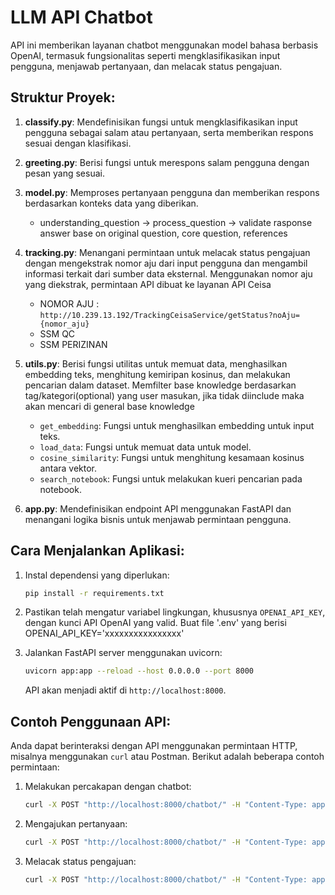 # LLM API Chatbot

API ini memberikan layanan chatbot menggunakan model bahasa berbasis OpenAI, termasuk fungsionalitas seperti mengklasifikasikan input pengguna, menjawab pertanyaan, dan melacak status pengajuan.

## Struktur Proyek:

1. **classify.py**: Mendefinisikan fungsi untuk mengklasifikasikan input pengguna sebagai salam atau pertanyaan, serta memberikan respons sesuai dengan klasifikasi.
   
2. **greeting.py**: Berisi fungsi untuk merespons salam pengguna dengan pesan yang sesuai.
   
3. **model.py**: Memproses pertanyaan pengguna dan memberikan respons berdasarkan konteks data yang diberikan.
   - understanding_question -> process_question -> validate rasponse answer base on original question, core question, references
4. **tracking.py**: Menangani permintaan untuk melacak status pengajuan dengan mengekstrak nomor aju dari input pengguna dan mengambil informasi terkait dari sumber data eksternal. Menggunakan nomor aju yang diekstrak, permintaan API dibuat ke layanan API Ceisa
   - NOMOR AJU : `http://10.239.13.192/TrackingCeisaService/getStatus?noAju={nomor_aju}`
   - SSM QC
   - SSM PERIZINAN
5. **utils.py**: Berisi fungsi utilitas untuk memuat data, menghasilkan embedding teks, menghitung kemiripan kosinus, dan melakukan pencarian dalam dataset.
   Memfilter base knowledge berdasarkan tag/kategori(optional) yang user masukan, jika tidak diinclude maka akan mencari di general base knowledge
    - `get_embedding`: Fungsi untuk menghasilkan embedding untuk input teks.
    - `load_data`: Fungsi untuk memuat data untuk model.
    - `cosine_similarity`: Fungsi untuk menghitung kesamaan kosinus antara vektor.
    - `search_notebook`: Fungsi untuk melakukan kueri pencarian pada notebook.
    
6. **app.py**: Mendefinisikan endpoint API menggunakan FastAPI dan menangani logika bisnis untuk menjawab permintaan pengguna.

## Cara Menjalankan Aplikasi:

1. Instal dependensi yang diperlukan:
   ```bash
   pip install -r requirements.txt
   ```

2. Pastikan telah mengatur variabel lingkungan, khususnya `OPENAI_API_KEY`, dengan kunci API OpenAI yang valid.
    Buat file '.env' yang berisi OPENAI_API_KEY='xxxxxxxxxxxxxxxx'

3. Jalankan FastAPI server menggunakan uvicorn:
   ```bash
   uvicorn app:app --reload --host 0.0.0.0 --port 8000
   ```
   API akan menjadi aktif di `http://localhost:8000`.

## Contoh Penggunaan API:

Anda dapat berinteraksi dengan API menggunakan permintaan HTTP, misalnya menggunakan `curl` atau Postman. Berikut adalah beberapa contoh permintaan:

1. Melakukan percakapan dengan chatbot:
   ```bash
   curl -X POST "http://localhost:8000/chatbot/" -H "Content-Type: application/json" -d '{"text": "Halo"}'
   ```

2. Mengajukan pertanyaan:
   ```bash
   curl -X POST "http://localhost:8000/chatbot/" -H "Content-Type: application/json" -d '{"text": "Apa itu PIB?",tag:""}'
   ```

3. Melacak status pengajuan:
   ```bash
   curl -X POST "http://localhost:8000/chatbot/" -H "Content-Type: application/json" -d '{"text": "Nomor Aju 00009001061720231212991201"}'
   ```